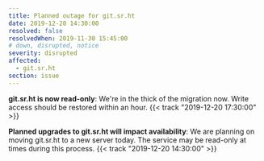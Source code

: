 ```yaml
---
title: Planned outage for git.sr.ht
date: 2019-12-20 14:30:00
resolved: false
resolvedWhen: 2019-11-30 15:45:00
# down, disrupted, notice
severity: disrupted
affected:
  - git.sr.ht
section: issue
---
```


**git.sr.ht is now read-only**:
We're in the thick of the migration now. Write access should be restored within
an hour.
{{< track "2019-12-20 17:30:00" >}}

**Planned upgrades to git.sr.ht will impact availability**:
We are planning on moving git.sr.ht to a new server today. The service may be
read-only at times during this process.
{{< track "2019-12-20 14:30:00" >}}

